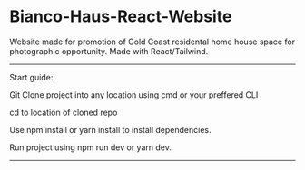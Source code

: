 # Bianco-Haus-React-Website
Website made for promotion of Gold Coast residental home house space for photographic opportunity.  Made with React/Tailwind. 


-------------------------------------------------

Start guide:

Git Clone project into any location using cmd or your preffered CLI 

cd to location of cloned repo 

Use npm install or yarn install to install dependencies.

Run project using npm run dev or yarn dev.

-------------------------------------------------


